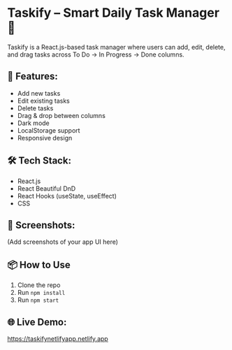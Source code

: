 # Taskify – Smart Daily Task Manager 📝

Taskify is a React.js-based task manager where users can add, edit, delete, and drag tasks across To Do → In Progress → Done columns.

## 🚀 Features:
- Add new tasks
- Edit existing tasks
- Delete tasks
- Drag & drop between columns
- Dark mode
- LocalStorage support
- Responsive design

## 🛠 Tech Stack:
- React.js
- React Beautiful DnD
- React Hooks (useState, useEffect)
- CSS

## 📸 Screenshots:
(Add screenshots of your app UI here)

## 📦 How to Use
1. Clone the repo
2. Run `npm install`
3. Run `npm start`

## 🌐 Live Demo:
https://taskifynetlifyapp.netlify.app


